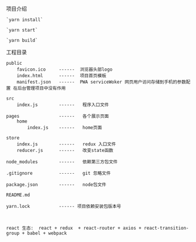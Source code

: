 项目介绍

    `yarn install`

    `yarn start`

    `yarn build`

工程目录

    public
        favicon.ico     ------  浏览器头部logo
        index.html      ------  项目首页模板
        manifest.json   ------  PWA serviceWoker 网页用户访问存储到手机的参数配置 在后台管理项目中没有作用

    src
        index.js        ------   程序入口文件

    pages               ------   各个展示页面
        home
            index.js    ------   home页面

    store
        index.js        ------   redux 入口文件
        reducer.js      ------   改变state函数  

    node_modules        ------   依赖第三方包文件

    .gitignore          ------   git 忽略文件

    package.json        ------   node包文件

    README.md

    yarn.lock           ------ 项目依赖安装包版本号



    react 生态:  react + redux  + react-router + axios + react-transition-group + babel + webpack